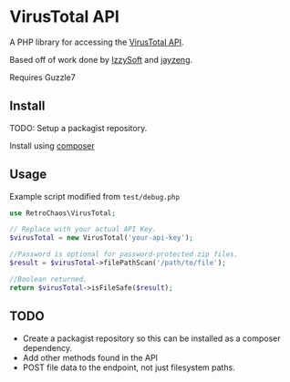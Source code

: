 # VirusTotal API

A PHP library for accessing the [VirusTotal API](https://docs.virustotal.com/reference/overview).

Based off of work done by [IzzySoft](https://github.com/IzzySoft/virustotal/) and [jayzeng](https://github.com/jayzeng/virustotal_apiwrapper/).

Requires Guzzle7

## Install

TODO: Setup a packagist repository.

Install using [composer](https://getcomposer.org/)

## Usage

Example script modified from ```test/debug.php```

```php
use RetroChaos\VirusTotal;

// Replace with your actual API Key.
$virusTotal = new VirusTotal('your-api-key');

//Password is optional for password-protected zip files.
$result = $virusTotal->filePathScan('/path/to/file');

//Boolean returned.
return $virusTotal->isFileSafe($result);
```

## TODO

- Create a packagist repository so this can be installed as a composer dependency.
- Add other methods found in the API
- POST file data to the endpoint, not just filesystem paths.
